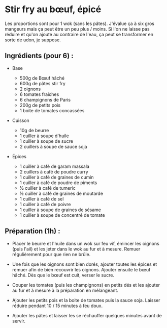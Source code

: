 Stir fry au bœuf, épicé
=======================

Les proportions sont pour 1 wok (sans les pâtes). J'évalue ça à
six gros mangeurs mais ça peut être un peu plus / moins. Si l'on
ne laisse pas réduire et qu'on ajoute au contraire de l'eau, ça
peut se transformer en sorte de udon, je suppose.

Ingrédients (pour 6) :
----------------------

- Base
    - 500g de Bœuf hâché
    - 600g de pâtes stir fry
    - 2 oignons
    - 6 tomates fraiches
    - 6 champignons de Paris
    - 200g de petits pois
    - 1 boite de tomates concassées

- Cuisson
    - 10g de beurre
    - 1 cuiller à soupe d'huile
    - 1 cuiller à soupe de sucre
    - 2 cuillers à soupe de sauce soja

- Épices
    - 1 cuiller à café de garam massala
    - 2 cuillers à café de poudre curry
    - 1 cuiller à café de graines de cumin
    - 1 cuiller à café de poudre de piments
    - ½ cuiller à café de tumeric
    - ½ cuiller à café de graines de moutarde
    - 1 cuiller à café de sel
    - 1 cuiller à café de poivre
    - 1 cuiller à soupe de graines de sésame
    - 1 cuiller à soupe de concentré de tomate

Préparation (1h) :
------------------

- Placer le beurre et l'huile dans un wok sur feu vif, émincer les
  oignons (puis l'ail) et les jeter dans le wok au fur et à mesure.
  Remuer régulièrement pour que rien ne brûle.

- Une fois que les oignons sont bien dorés, ajouter toutes les
  épices et remuer afin de bien recouvrir les oignons. Ajouter
  ensuite le bœuf hâché. Dès que le bœuf est cuit, verser le
  sucre.

- Couper les tomates (puis les champignons) en petits dés et les
  ajouter au fur et à mesure à la préparation en mélangeant.

- Ajouter les petits pois et la boite de tomates puis la sauce
  soja. Laisser réduire pendant 10 / 15 minutes à feu doux.

- Ajouter les pâtes et laisser les se réchauffer quelques minutes
  avant de servir.
